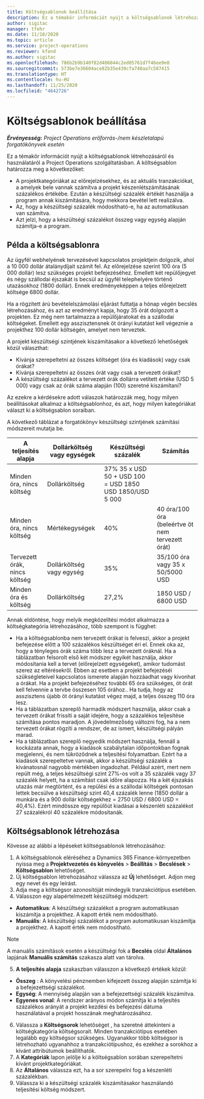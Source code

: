 ```yaml
---
title: Költségsablonok beállítása
description: Ez a témakör információt nyújt a költségsablonok létrehozásáról és használatáról a Project Operations szolgáltatásban.
author: sigitac
manager: tfehr
ms.date: 11/18/2020
ms.topic: article
ms.service: project-operations
ms.reviewer: kfend
ms.author: sigitac
ms.openlocfilehash: 786b2b9b140f82d406044c2ed05761d7f46ee9e0
ms.sourcegitcommit: 573be7e36604ace82b35e439cfa748aa7c587415
ms.translationtype: HT
ms.contentlocale: hu-HU
ms.lasthandoff: 11/25/2020
ms.locfileid: "4642726"
---
```

# <a name="set-up-cost-templates"></a>Költségsablonok beállítása

_**Érvényesség:** Project Operations erőforrás-/nem készletalapú forgatókönyvek esetén_


Ez a témakör információt nyújt a költségsablonok létrehozásáról és használatáról a Project Operations szolgáltatásban. A költségsablon határozza meg a következőket:

- A projektkategóriákat az előrejelzésekhez, és az aktuális tranzakciókat, a amelyek bele vannak számítva a projekt készenlétszámításának százalékos értékébe. Ezután a készültségi százalék értékét használja a program annak kiszámítására, hogy mekkora bevétel lett realizálva.
- Az, hogy a készültségi százalék módosítható-e, ha az automatikusan van számítva.
- Azt jelzi, hogy a készültségi százalékot összeg vagy egység alapján számítja-e a program.

## <a name="cost-template-example"></a>Példa a költségsablonra

Az ügyfél webhelyének tervezésével kapcsolatos projektjein dolgozik, ahol a 10 000 dollár átalánydíjait számít fel. Az előrejelzése szerint 100 óra (5 000 dollár) lesz szükséges projekt befejezéséhez. Emellett két repülőjegyet és négy szállodai éjszakát is becsül az ügyfél telephelyére történő utazásokhoz (1800 dollár). Ennek eredményeképpen a teljes előrejelzett költsége 6800 dollár.

Ha a rögzített árú bevételelszámolási eljárást futtatja a hónap végén becslés létrehozásához, és azt az eredményt kapja, hogy 35 órát dolgozott a projekten. Ez még nem tartalmazza a repülőjáratokat és a szállodai költségeket. Emellett egy asszisztensnek öt órányi kutatást kell végeznie a projekthez 100 dollár költségén, amelyet nem terveztek.

A projekt készültségi szintjének kiszámításakor a következő lehetőségek közül választhat:

- Kívánja szerepeltetni az összes költséget (óra és kiadások) vagy csak órákat?
- Kívánja szerepeltetni az összes órát vagy csak a tervezett órákat?
- A készültségi százalékot a tervezett órák dollárra vetített értéke (USD 5 000) vagy csak az órák száma alapján (100) szeretné kiszámítani?

Az ezekre a kérdésekre adott válaszok határozzák meg, hogy milyen beállításokat alkalmaz a költségsablonhoz, és azt, hogy milyen kategóriákat választ ki a költségsablon soraiban.

A következő táblázat a forgatókönyv készültségi szintjének számítási módszereit mutatja be.

| A teljesítés alapja | Dollárköltség vagy egységek | Készültségi százalék | Számítás |
| --- | --- | --- | --- |
| Minden óra, nincs költség | Dollárköltség | 37% 35 x USD 50 + USD 100 = USD 1850 USD 1850/USD 5 000 |
| Minden óra, nincs költség | Mértékegységek | 40% | 40 óra/100 óra (beleértve öt nem tervezett órát) |
| Tervezett órák, nincs költség | Dollárköltség vagy egység | 35% | 35/100 óra vagy 35 x 50/5000 USD |
| Minden óra és költség | Dollárköltség | 27,2% | 1850 USD / 6800 USD |

Annak eldöntése, hogy melyik megközelítési módot alkalmazza a költségkategória létrehozásához, több szempont is függhet:

- Ha a költségsablonba nem tervezett órákat is felveszi, akkor a projekt befejezése előtt a 100 százalékos készültséget éri el. Ennek oka az, hogy a tényleges órák száma több lesz a tervezett óráknál. Ha a táblázatban felsorolt első két módszer egyikét használja, akkor módosítania kell a tervet (előrejelzett egységeket), amikor tudomást szerez az eltérésekről. Ebben az esetben a projekt befejezéséi szükségleteivel kapcsolatos ismerete alapján hozzáadhat vagy kivonhat a órákat. Ha a projekt befejezéséhez további 65 óra szükséges, öt órát kell felvennie a tervbe összesen 105 órához.. Ha tudja, hogy az asszisztens újabb öt órányi kutatást végez majd, a teljes összeg 110 óra lesz.
- Ha a táblázatban szereplő harmadik módszert használja, akkor csak a tervezett órákat frissíti a saját idejére, hogy a százalékos teljesítése számítása pontos maradjon. A jövedelmezőség változni fog, ha a nem tervezett órákat rögzíti a rendszer, de az ismert, készültségi pályán marad.
- Ha a táblázatban szereplő negyedik módszert használja, fennáll a kockázata annak, hogy a kiadások szabálytalan időpontokban fognak megjelenni, és nem tükröződnek a teljesítési folyamatban. Ezért ha a kiadások szerepeltetve vannak, akkor a készültségi százalék a kívánatosnál nagyobb mértékben ingadozhat. Például azért, mert nem repült még, a teljes készültségi szint 27%-os volt a 35 százalék vagy 37 százalék helyett, ha a számítást csak időre alapozza. Ha a két éjszakás utazás már megtörtént, és a repülési és a szállodai költségek pontosan lettek becsülve a készültségi szint 40,4 százalék lenne (1850 dollár a munkára és a 900 dollár költségekhez = 2750 USD / 6800 USD = 40,4%). Ezért mindössze egy repülőút kiadásai a készenléti százalékot 27 százalékról 40 százalékre módosítanák.

## <a name="create-cost-templates"></a>Költségsablonok létrehozása
Kövesse az alábbi a lépéseket költségsablonok létrehozásához:

1. A költségsablonok eléréséhez a Dynamics 365 Finance-környezetben nyissa meg a **Projektvezetés és könyvelés** > **Beállítás** > **Becslések** > **Költségsablon** lehetőséget.
2. Új költségsablon létrehozásához válassza az **Új** lehetőséget. Adjon meg egy nevet és egy leírást.
3. Adja meg a költségsor azonosítóját mindegyik tranzakciótípus esetében.
4. Válasszon egy alapértelmezett készültségi módszert:

  - **Automatikus**: A készültségi százalékot a program automatikusan kiszámítja a projekthez. A kapott érték nem módosítható.
  - **Manuális**: A készültségi százalékot a program automatikusan kiszámítja a projekthez. A kapott érték nem módosítható.

  > [!NOTE]
  > A manuális számítások esetén a készültségi fok a **Becslés** oldal **Általános** lapjának **Manuális számítás** szakasza alatt van tárolva.

5. **A teljesítés alapja** szakaszban válasszon a következő értékek közül:

  - **Összeg** : A könyvelési pénznemben kifejezett összeg alapján számítja ki a befejezettségi százalékot.
  - **Egység**: A mennyiség alapján van a befejezettségi százalék kiszámítva.
  - **Egyenes vonal**: A rendszer arányos módon számítja ki a teljesítés százalékos arányát a projekt kezdési és befejezési dátuma használatával a projekt hosszának meghatározásához.

6. Válassza a **Költségsorok** lehetőséget , ha szeretné áttekinteni a költségkategória költségsorait. Minden tranzakciótípus esetében legalább egy költségsor szükséges. Ugyanakkor több költségsor is létrehozható ugyanahhoz a tranzakciótípushoz, és ezekhez a sorokhoz a kívánt attribútumok beállíthatók.
7. A **Kategóriák** lapon jelölje ki a költségsablon sorában szerepeltetni kívánt projektkategóriákat.
8. Az **Általános** válassza ezt, ha a sor szerepelni fog a készenléti százalékban.
9. Válassza ki a készültségi százalék kiszámításakor használandó teljesítési költség módszert.
